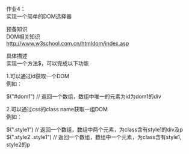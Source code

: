 作业4：   
实现一个简单的DOM选择器   

预备知识   
DOM相关知识   
http://www.w3school.com.cn/htmldom/index.asp   

具体描述   
实现一个方法$，可以完成以下功能   

1.可以通过id获取一个DOM   
例如：   
<div id="dom1"></div>   
   
$("#dom1") // 返回一个数组，数组中唯一的元素为id为dom1的div   

2.可以通过css的class name获取一组DOM   
例如：   
<div class="style1"></div>   
<p class="style1 style2"></p>   
  
$(".style1") // 返回一个数组，数组中两个元素，为class含有style1的div及p   
$(".style2 .style1") // 返回一个数组，数组中一个元素，为class含有style1, style2的p   